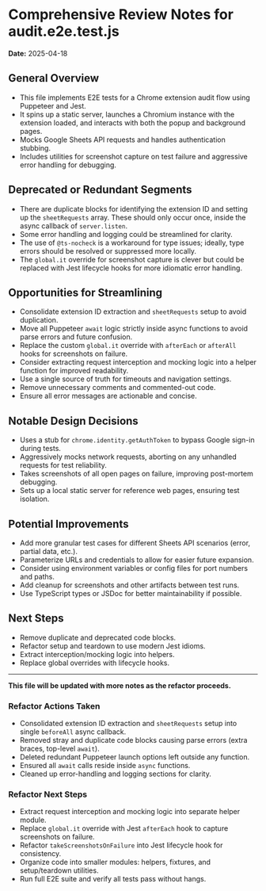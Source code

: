 # Comprehensive Review Notes for audit.e2e.test.js

**Date:** 2025-04-18

## General Overview
- This file implements E2E tests for a Chrome extension audit flow using Puppeteer and Jest.
- It spins up a static server, launches a Chromium instance with the extension loaded, and interacts with both the popup and background pages.
- Mocks Google Sheets API requests and handles authentication stubbing.
- Includes utilities for screenshot capture on test failure and aggressive error handling for debugging.

## Deprecated or Redundant Segments
- There are duplicate blocks for identifying the extension ID and setting up the `sheetRequests` array. These should only occur once, inside the async callback of `server.listen`.
- Some error handling and logging could be streamlined for clarity.
- The use of `@ts-nocheck` is a workaround for type issues; ideally, type errors should be resolved or suppressed more locally.
- The `global.it` override for screenshot capture is clever but could be replaced with Jest lifecycle hooks for more idiomatic error handling.

## Opportunities for Streamlining
- Consolidate extension ID extraction and `sheetRequests` setup to avoid duplication.
- Move all Puppeteer `await` logic strictly inside async functions to avoid parse errors and future confusion.
- Replace the custom `global.it` override with `afterEach` or `afterAll` hooks for screenshots on failure.
- Consider extracting request interception and mocking logic into a helper function for improved readability.
- Use a single source of truth for timeouts and navigation settings.
- Remove unnecessary comments and commented-out code.
- Ensure all error messages are actionable and concise.

## Notable Design Decisions
- Uses a stub for `chrome.identity.getAuthToken` to bypass Google sign-in during tests.
- Aggressively mocks network requests, aborting on any unhandled requests for test reliability.
- Takes screenshots of all open pages on failure, improving post-mortem debugging.
- Sets up a local static server for reference web pages, ensuring test isolation.

## Potential Improvements
- Add more granular test cases for different Sheets API scenarios (error, partial data, etc.).
- Parameterize URLs and credentials to allow for easier future expansion.
- Consider using environment variables or config files for port numbers and paths.
- Add cleanup for screenshots and other artifacts between test runs.
- Use TypeScript types or JSDoc for better maintainability if possible.

## Next Steps
- Remove duplicate and deprecated code blocks.
- Refactor setup and teardown to use modern Jest idioms.
- Extract interception/mocking logic into helpers.
- Replace global overrides with lifecycle hooks.

---

**This file will be updated with more notes as the refactor proceeds.**

### Refactor Actions Taken
- Consolidated extension ID extraction and `sheetRequests` setup into single `beforeAll` async callback.
- Removed stray and duplicate code blocks causing parse errors (extra braces, top-level `await`).
- Deleted redundant Puppeteer launch options left outside any function.
- Ensured all `await` calls reside inside `async` functions.
- Cleaned up error-handling and logging sections for clarity.

### Refactor Next Steps
- Extract request interception and mocking logic into separate helper module.
- Replace `global.it` override with Jest `afterEach` hook to capture screenshots on failure.
- Refactor `takeScreenshotsOnFailure` into Jest lifecycle hook for consistency.
- Organize code into smaller modules: helpers, fixtures, and setup/teardown utilities.
- Run full E2E suite and verify all tests pass without hangs.
